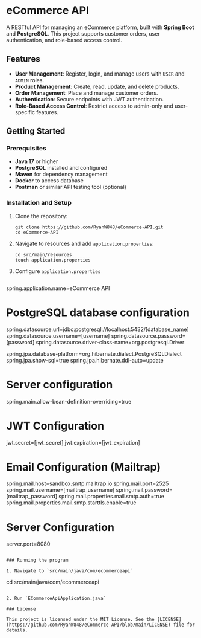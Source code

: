 # eCommerce API

A RESTful API for managing an eCommerce platform, built with **Spring Boot** and **PostgreSQL**. This project supports customer orders, user authentication, and role-based access control.

## Features

- **User Management**: Register, login, and manage users with `USER` and `ADMIN` roles.
- **Product Management**: Create, read, update, and delete products.
- **Order Management**: Place and manage customer orders.
- **Authentication**: Secure endpoints with JWT authentication.
- **Role-Based Access Control**: Restrict access to admin-only and user-specific features.


## Getting Started

### Prerequisites

- **Java 17** or higher
- **PostgreSQL** installed and configured
- **Maven** for dependency management
- **Docker** to access database
- **Postman** or similar API testing tool (optional)

### Installation and Setup

1. Clone the repository:
   ```
   git clone https://github.com/RyanW848/eCommerce-API.git
   cd eCommerce-API
   ```

2. Navigate to resources and add `application.properties`:
   ```
   cd src/main/resources
   touch application.properties
   ```

3. Configure `application.properties`
   ```
  spring.application.name=eCommerce API
  # PostgreSQL database configuration
  spring.datasource.url=jdbc:postgresql://localhost:5432/[database_name]
  spring.datasource.username=[username]
  spring.datasource.password=[password]
  spring.datasource.driver-class-name=org.postgresql.Driver
  
  spring.jpa.database-platform=org.hibernate.dialect.PostgreSQLDialect
  spring.jpa.show-sql=true
  spring.jpa.hibernate.ddl-auto=update
  
  
  # Server configuration
  spring.main.allow-bean-definition-overriding=true
  
  
  # JWT Configuration
  jwt.secret=[jwt_secret]
  jwt.expiration=[jwt_expiration]
  
  # Email Configuration (Mailtrap)
  spring.mail.host=sandbox.smtp.mailtrap.io
  spring.mail.port=2525
  spring.mail.username=[mailtrap_username]
  spring.mail.password=[mailtrap_password]
  spring.mail.properties.mail.smtp.auth=true
  spring.mail.properties.mail.smtp.starttls.enable=true
  
  # Server Configuration
  server.port=8080
   ```

### Running the program

1. Navigate to `src/main/java/com/ecommerceapi`
  ```
  cd src/main/java/com/ecommerceapi
  ```

2. Run `ECommerceApiApplication.java`

### License

This project is licensed under the MIT License. See the [LICENSE](https://github.com/RyanW848/eCommerce-API/blob/main/LICENSE) file for details.
